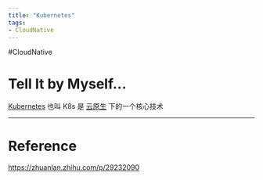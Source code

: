 ```yaml
---
title: "Kubernetes"
tags:
- CloudNative
---
```


#CloudNative 

# Tell It by Myself...

 [Kubernetes](Kubernetes.md) 也叫 K8s 是 [云原生](云原生.md) 下的一个核心技术



---



# Reference 

https://zhuanlan.zhihu.com/p/29232090